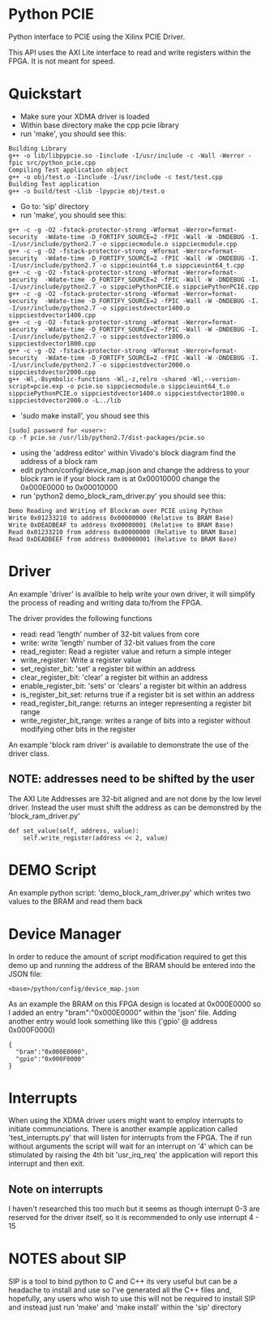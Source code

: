 # Python PCIE

Python interface to PCIE using the Xilinx PCIE Driver.

This API uses the AXI Lite interface to read and write registers within the
FPGA. It is not meant for speed.


# Quickstart

* Make sure your XDMA driver is loaded
* Within base directory make the cpp pcie library
* run 'make', you should see this:

```
Building Library
g++ -o lib/libpypcie.so -Iinclude -I/usr/include -c -Wall -Werror -fpic src/python_pcie.cpp
Compiling Test application object
g++ -o obj/test.o -Iinclude -I/usr/include -c test/test.cpp
Building Test application
g++ -o build/test -Llib -lpypcie obj/test.o
```

* Go to: 'sip' directory
* run 'make', you should see this:

```
g++ -c -g -O2 -fstack-protector-strong -Wformat -Werror=format-security  -Wdate-time -D_FORTIFY_SOURCE=2 -fPIC -Wall -W -DNDEBUG -I. -I/usr/include/python2.7 -o sippciecmodule.o sippciecmodule.cpp
g++ -c -g -O2 -fstack-protector-strong -Wformat -Werror=format-security  -Wdate-time -D_FORTIFY_SOURCE=2 -fPIC -Wall -W -DNDEBUG -I. -I/usr/include/python2.7 -o sippcieuint64_t.o sippcieuint64_t.cpp
g++ -c -g -O2 -fstack-protector-strong -Wformat -Werror=format-security  -Wdate-time -D_FORTIFY_SOURCE=2 -fPIC -Wall -W -DNDEBUG -I. -I/usr/include/python2.7 -o sippciePythonPCIE.o sippciePythonPCIE.cpp
g++ -c -g -O2 -fstack-protector-strong -Wformat -Werror=format-security  -Wdate-time -D_FORTIFY_SOURCE=2 -fPIC -Wall -W -DNDEBUG -I. -I/usr/include/python2.7 -o sippciestdvector1400.o sippciestdvector1400.cpp
g++ -c -g -O2 -fstack-protector-strong -Wformat -Werror=format-security  -Wdate-time -D_FORTIFY_SOURCE=2 -fPIC -Wall -W -DNDEBUG -I. -I/usr/include/python2.7 -o sippciestdvector1800.o sippciestdvector1800.cpp
g++ -c -g -O2 -fstack-protector-strong -Wformat -Werror=format-security  -Wdate-time -D_FORTIFY_SOURCE=2 -fPIC -Wall -W -DNDEBUG -I. -I/usr/include/python2.7 -o sippciestdvector2000.o sippciestdvector2000.cpp
g++ -Wl,-Bsymbolic-functions -Wl,-z,relro -shared -Wl,--version-script=pcie.exp -o pcie.so sippciecmodule.o sippcieuint64_t.o sippciePythonPCIE.o sippciestdvector1400.o sippciestdvector1800.o sippciestdvector2000.o -L../lib
```

* 'sudo make install', you shoud see this

```
[sudo] password for <user>:
cp -f pcie.so /usr/lib/python2.7/dist-packages/pcie.so
```

* using the 'address editor' within Vivado's block diagram find the address of a block ram
* edit python/config/device_map.json and change the address to your block ram ie if your block ram is at 0x00010000 change the 0x000E0000 to 0x00010000
* run 'python2 demo_block_ram_driver.py' you should see this:

```
Demo Reading and Writing of Blockram over PCIE using Python
Write 0x01233210 to address 0x00000000 (Relative to BRAM Base)
Write 0xDEADBEAF to address 0x00000001 (Relative to BRAM Base)
Read 0x01233210 from address 0x00000000 (Relative to BRAM Base)
Read 0xDEADBEEF from address 0x00000001 (Relative to BRAM Base)
```


# Driver

An example 'driver' is availble to help write your own driver, it will simplify the process of reading and writing data to/from the FPGA.

The driver provides the following functions

* read: read 'length' number of 32-bit values from core
* write: write 'length' number of 32-bit values from the core
* read_register: Read a register value and return a simple integer
* write_register: Write a register value
* set_register_bit: 'set' a register bit within an address
* clear_register_bit: 'clear' a register bit within an address
* enable_register_bit: 'sets' or 'clears' a register bit within an address
* is_register_bit_set: returns true if a register bit is set within an address
* read_register_bit_range: returns an integer representing a register bit range
* write_register_bit_range: writes a range of bits into a register without modifying other bits in the register


An example 'block ram driver' is available to demonstrate the use of the driver class.


## NOTE: addresses need to be shifted by the user
The AXI Lite Addresses are 32-bit aligned and are not done by the low level driver. Instead the user must shift the address as can be demonstred by the 'block_ram_driver.py'

```
def set_value(self, address, value):
    self.write_register(address << 2, value)
```


# DEMO Script

An example python script: 'demo_block_ram_driver.py' which writes two values to the BRAM and read them back


# Device Manager

In order to reduce the amount of script modification required to get this demo up and running the address of the BRAM should be entered into the JSON file:

```
<base>/python/config/device_map.json
```

As an example the BRAM on this FPGA design is located at 0x000E0000 so I added an entry "bram":"0x000E0000" within the 'json' file. Adding another entry would look something like this ('gpio' @ address 0x000F0000)


```
{
  "bram":"0x000E0000",
  "gpio":"0x000F0000"
}
```


# Interrupts

When using the XDMA driver users might want to employ interrupts to initiate communciations. There is another example application called 'test_interrupts.py' that will listen for interrupts from the FPGA.
The if run without arguments the script will wait for an interrupt on '4' which can be stimulated by raising the 4th bit 'usr_irq_req' the application will report this interrupt and then exit.

## Note on interrupts

I haven't researched this too much but it seems as though interrupt 0-3 are reserved for the driver itself, so it is recommended to only use interrupt 4 - 15

# NOTES about SIP

SIP is a tool to bind python to C and C++ its very useful but can be a headache to install and use so I've generated all the C++ files and, hopefully, any users who wish to use this will not be required to install SIP and instead just run 'make' and 'make install' within the 'sip' directory


